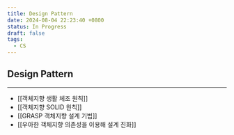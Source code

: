 ```yaml
---
title: Design Pattern
date: 2024-08-04 22:23:40 +0800
status: In Progress
draft: false
tags:
  - CS
---
```

## Design Pattern
---
- [[객체지향 생활 체조 원칙]]
- [[객체지향 SOLID 원칙]]
- [[GRASP 객체지향 설계 기법]]
- [[우아한 객체지향 의존성을 이용해 설계 진화]]
